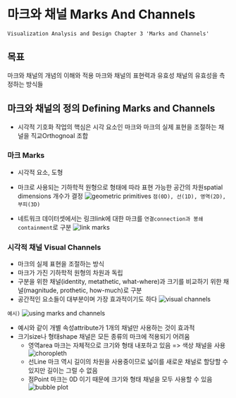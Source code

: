 마크와 채널 Marks And Channels
===

`Visualization Analysis and Design Chapter 3 'Marks and Channels'`


목표
---
마크와 채널의 개념의 이해와 적용
마크와 채널의 표현력과 유효성
채널의 유효성을 측정하는 방식들


마크와 채널의 정의 Defining Marks and Channels
---
- 시각적 기호화 작업의 핵심은 시각 요소인 마크와 마크의 실제 표현을 조절하는 채널을 직교Orthognoal 조합

### 마크 Marks
- 시각적 요소, 도형
- 마크로 사용되는 기하학적 원형으로 형태에 따라 표현 가능한 공간의 차원spatial dimensions 개수가 결정
![geometric primitives](https://cloud.githubusercontent.com/assets/253408/18578797/f0453702-7c2c-11e6-8bbf-353b48543727.png)
`점(0D), 선(1D), 영역(2D), 부피(3D)`

- 네트워크 데이터셋에서는 링크link에 대한 마크를 `연결connection과 봉쇄containment`로 구분
![link marks](https://cloud.githubusercontent.com/assets/253408/18579623/c8e8b922-7c31-11e6-9153-f5ffe132c89a.png)

### 시각적 채널 Visual Channels
- 마크의 실제 표현을 조절하는 방식
- 마크가 가진 기하학적 원형의 차원과 독립
- 구분을 위한 채널(identity, metathetic, what-where)과 크기를 비교하기 위한 채널(magnitude, prothetic, how-much)로 구분
- 공간적인 요소들이 대부분이며 가장 효과적이기도 하다
![visual channels](https://cloud.githubusercontent.com/assets/253408/18579283/bb30fb48-7c2f-11e6-8f7b-c250c060e89c.png)

`예시)`
![using marks and channels](https://cloud.githubusercontent.com/assets/253408/18579334/08a3f81c-7c30-11e6-8432-2fd40d78da77.png)

- 예시와 같이 개별 속성attribute가 1개의 채널만 사용하는 것이 효과적
- 크기size나 형태shape 채널은 모든 종류의 마크에 적용되기 어려움
  - 영역area 마크는 자체적으로 크기와 형태 내포하고 있음 => 색상 채널을 사용
![choropleth](http://indiemapper.com/app/images/unclassed_choropleth_map.jpg)
  - 선Line 마크 역시 길이의 차원을 사용중이므로 넓이를 새로운 채널로 할당할 수 있지만 길이는 그럴 수 없음
  - 점Point 마크는 0D 이기 때문에 크기와 형태 채널을 모두 사용할 수 있음
  ![bubble plot](https://plot.ly/~cimar/211.png)
